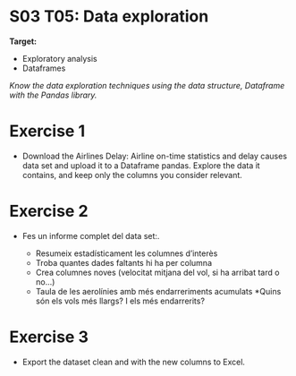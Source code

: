 # S03 T05: Data exploration

**Target:**

  * Exploratory analysis
  * Dataframes

_Know the data exploration techniques using the data structure, Dataframe with the Pandas library._

# Exercise 1
- Download the Airlines Delay: Airline on-time statistics and delay causes data set and upload it to a Dataframe pandas. Explore the data it contains, and keep only the columns you consider relevant.

# Exercise 2
- Fes un informe complet del data set:.

  * Resumeix estadísticament les columnes d’interès
  * Troba quantes dades faltants hi ha per columna
  * Crea columnes noves (velocitat mitjana del vol, si ha arribat tard o no...)
  * Taula de les aerolínies amb més endarreriments acumulats
  *Quins són els vols més llargs? I els més endarrerits?
 

# Exercise 3
- Export the dataset clean and with the new columns to Excel.
